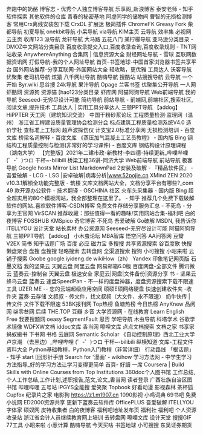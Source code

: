 奔跑中的奶酪
博客志 - 优秀个人独立博客导航
乐享阁_新浪博客
泰安老师 - 知乎
软件探索
其他软件的仓库
青春的秘密基地
阿虚同学的储物间
曹智的无损检测博客
常用Crx离线安装包下载
CrxDL
扩展迷
极简插件
ChromeFK
Greasy Fork
柴都导航
初夏导航
onekbit导航
小呆导航
via导航
KIM主页
云导航
效率集
必视网
云主页
收库123
派导航
龙轩导航
大马路
五花八门
某柠檬导航
亚马逊分类目录 - DMOZ中文网站分类目录
百度收录提交入口,百度收录查询,百度收录规则 - TNT网站收录
AnywhereAnything
合集网 | 信息资源大全
财经网址导航 - 雪球
互联网数据资讯网
打假导航-我的个人网址导航
首页-书签地球-中国首家浏览器书签共享平台
国外网站推荐-分享互联网-外国网站大全
轻攻略，更优雅
工具达人
沃客导航
优聚集
老司机导航
炫猿
八千网址导航
酷嗨导航
搜酷站
站搜搜导航
云导航
一个开始
Byr.wiki
思谷搜
24k导航
果汁导航
Opage
兰客书签
优聚集公开导航
一人网
虾酷网
资源狗
资源猫
[hao123分类目录
虾库网
阿猫阿狗导航
Web前端导航
我的导航
Seeseed-无穷尽设计可能
简约导航
前站导航 - 前端网,前端社区,搜索社区,阅读文章,提升技术
工具达人 | 实用工具分享达人
三顿PPT导航
【addog】
HiPPTER
天工网（建筑知识交流）
中国干粉砂浆论坛
工程质量检测·监理网（温州）
浙江省工程建设质量管理协会检测分会
标点建筑工程质量检测系统V4.0
造价学社
查标准上工标网
超声波探伤仪
计支宝2.0标准分享网
无损检测培训 - 百度文库
桥梁名词解释 - 百度文库
《蒸压加气混凝土工艺员教程》 - 国内版 Bing
钢结构工程质量控制与检测(非常好的学习课件) - 百度文库
钢结构设计原理课程（湖南大学）
【完整版】2021年二建市政-新教材-李四德-持续更新_哔哩哔哩 (゜-゜)つロ 干杯~-bilibili
桥梁工程36讲-同济大学
Web前端导航
前站导航
极客导航
Google hosts
Mirror List
MarkdownPad 2安装及破解 - 『精品软件区』 - 吾爱破解 - LCG - LSG |安卓破解|病毒分析|www.52pojie.cn
XMind ZEN 2020 v10.3.1解锁全功能完整版 - 筑楼
文库文档网站大全，文档分享平台有哪些?_com
49 款开源办公软件 - 技术翻译 - OSCHINA 社区
火车头采集器 - 国内版 Bing
超全超实用的80个模板网站，我全部整理在这里了。 - 知乎
推荐几个免费下载破解软件的网站_喜欢软件博客-CSDN博客
免费文件存储分享服务汇总 - 不死鸟 - 分享为王官网
VirSCAN
推荐收藏：那些值得一看的趣味/实用网站合集-福利吧
白的夜博客
FOSSHUB
KMSpico
奇它博客
不死鸟
吾爱破解
Go破解
MSDN, 我告诉你
ITELLYOU
设计天堂
站长素材
办公资源网
Seeseed-无穷尽设计可能
阿猫阿狗导航
三顿PPT导航
【addog】
小木虫论坛
MBA智库
悟空问答
AA问答网
豆瓣
V2EX
简书
知乎话题广场
百度
必应
磁力宝
多搜搜
共享资源搜索
谷百度歌
快搜
懒盘聚合
盘搜
盘搜搜
轻略搜索
去转盘网
全渠道搜索
搜狗
小可搜搜
小昭来啦
云铺子搜索
Goobe 
google.iyideng.de
wikiHow（zh）
Yandex
印象笔记网页版
石墨文档
我的坚果云
天翼云盘
阿里云盘
网易邮箱6.0版
百度网盘-全部文件
腾讯微云
蓝奏云-控制台
天翼云盘 极速安全 家庭云|网盘|文件备份|资源分享
书 - 坚果云
蜂鸟云盘
蓝奏云
速盘SpeedPan - 不一样的度盘神器，度盘资源搜索下载不限速工具
UZER.ME -- 您的云端超级应用空间
硕硕E硕网络硬盘
快速创建收件夹 -收件夹
蓝奏·云存储
文叔叔 - 传文件，找文叔叔（大文件、永不限速）
奶牛快传 | 传文件 文件下载不限速
53BK报刊网
Top热榜
鱼塘热榜
今日热榜
AnyKnew
品阅网
柒零叁网
后续
THE.TOP
豆瓣
乡音
大学资源网 - 在线教育
Learn English Free
我要搜题网
oeasy
SegmentFault 思否
学吧导航
木虫导航
科塔学术
谷歌学术镜像
WDFXW文档
iddoc文库
香当网
嚓哩文库
点点文档搜索
文档之家
书享家
蚂蚁搬书
下书网
书格
云展网
Semantic Scholar
《自动控制原理》西北工业大学 卢京潮 （去黑边）_哔哩哔哩 (゜-゜)つロ 干杯~-bilibili
纵横知道·文库-工程文件资料大全
Python基础教程，Python入门教程（非常详细）
行动路线
「根话题」 - 知乎
start [回形针手册
Search for '漫画' - wikihow
学习方法网 - 中学生学习方法指导_好的学习方法让学习变得更简单
首頁- 好讀
一席
Coursera | Build Skills with Online Courses from Top Institutions
360doc个人图书馆
工作总结,个人工作总结,工作计划,述职报告,范文,论文_香当网
读者登录
广西壮族自治区图书馆
哔哩哔哩
五号站
iPGYS全能搜
爱笑聚
Topbook
好看动漫
影视森林
茶杯狐 Cupfox
纪录片之家
电影狗
https://z1.m1907.cn
1090影视
小鸡词典
69书吧
免费小说网
ED2000资源共享
更新下蓝奏云软件库
OfficePLUS
吾爱破解
ITELLYOU
字体家
硕奴网
皮特收集者
白的夜博客
福利吧地址发布页
福利社
福利吧
个人资源收录站
浙江省会计人员继续教育网上培训
去转盘网
嚓哩文库
设计天堂
搜搜GIF
77工具
小昭来啦
小葱计算
酷嗨导航
今天买啥
书签地球
小可搜搜
东吴证券期货
